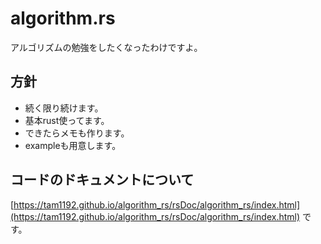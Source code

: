 # algorithm.rs
アルゴリズムの勉強をしたくなったわけですよ。

## 方針
- 続く限り続けます。
- 基本rust使ってます。
- できたらメモも作ります。
- exampleも用意します。

## コードのドキュメントについて
[https://tam1192.github.io/algorithm_rs/rsDoc/algorithm_rs/index.html](https://tam1192.github.io/algorithm_rs/rsDoc/algorithm_rs/index.html)
です。